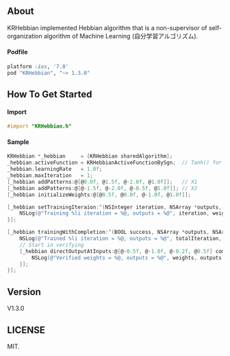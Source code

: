 ## About

KRHebbian implemented Hebbian algorithm that is a non-supervisor of self-organization algorithm of Machine Learning (自分学習アルゴリズム).

#### Podfile

```ruby
platform :ios, '7.0'
pod "KRHebbian", "~> 1.3.0"
```

## How To Get Started

#### Import
``` objective-c
#import "KRHebbian.h"
```

#### Sample
``` objective-c
KRHebbian *_hebbian     = [KRHebbian sharedAlgorithm];
_hebbian.activeFunction = KRHebbianActiveFunctionBySgn;  // Tanh() for [-1.0, 1.0], Sgn() for (-1, 1)
_hebbian.learningRate   = 1.0f;
_hebbian.maxIteration   = 1;
[_hebbian addPatterns:@[@0.0f, @1.5f, @-2.0f, @1.0f]];   // X1
[_hebbian addPatterns:@[@-1.5f, @-2.0f, @-0.5f, @1.0f]]; // X2
[_hebbian initializeWeights:@[@0.5f, @0.0f, @-1.0f, @1.0f]];

[_hebbian setTrainingIteraion:^(NSInteger iteration, NSArray *outputs, NSArray *weights) {
    NSLog(@"Training %li iteration = %@, outputs = %@", iteration, weights, outputs);
}];

[_hebbian trainingWithCompletion:^(BOOL success, NSArray *outputs, NSArray *weights, NSInteger totalIteration) {
    NSLog(@"Trained %li iteration = %@, outputs = %@", totalIteration, weights, outputs);
    // Start in verifying
    [_hebbian directOutputAtInputs:@[@-0.5f, @-1.0f, @-0.2f, @0.5f] completion:^(NSArray *outputs, NSArray *weights) {
        NSLog(@"Verified weights = %@, outputs = %@", weights, outputs);
    }];
}];
```

## Version

V1.3.0

## LICENSE

MIT.

